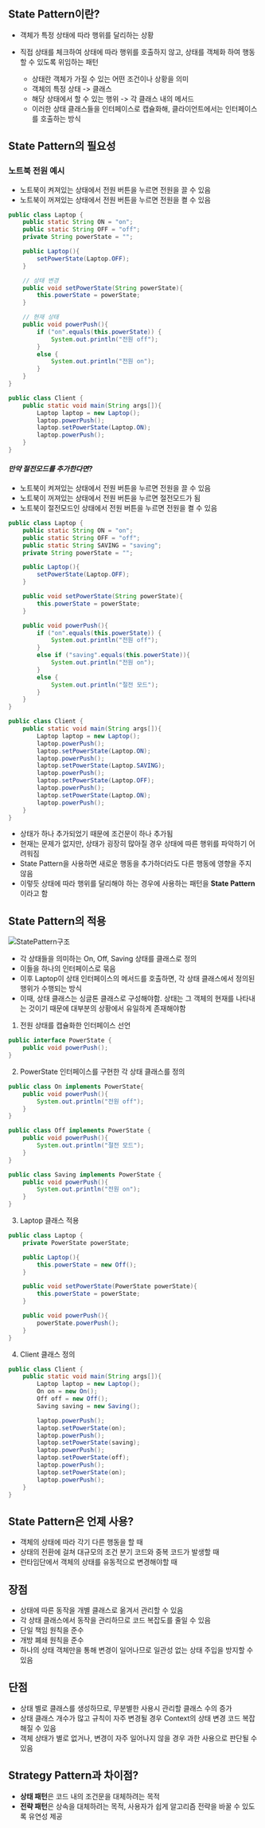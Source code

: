 ## State Pattern이란?
- 객체가 특정 상태에 따라 행위를 달리하는 상황
- 직접 상태를 체크하여 상태에 따라 행위를 호출하지 않고, 상태를 객체화 하여 행동 할 수 있도록 위임하는 패턴

    - 상태란 객체가 가질 수 있는 어떤 조건이나 상황을 의미
    - 객체의 특정 상태 -> 클래스
    - 해당 상태에서 할 수 있는 행위 -> 각 클래스 내의 메서드
    - 이러한 상태 클래스들을 인터페이스로 캡슐화해, 클라이언트에서는 인터페이스를 호출하는 방식

## State Pattern의 필요성

### 노트북 전원 예시

- 노트북이 켜져있는 상태에서 전원 버튼을 누르면 전원을 끌 수 있음
- 노트북이 꺼져있는 상태에서 전원 버튼을 누르면 전원을 켤 수 있음

```Java
public class Laptop {
    public static String ON = "on";
    public static String OFF = "off";
    private String powerState = "";

    public Laptop(){
        setPowerState(Laptop.OFF);
    }

    // 상태 변경
    public void setPowerState(String powerState){
        this.powerState = powerState;
    }

    // 현재 상태
    public void powerPush(){
        if ("on".equals(this.powerState)) {
            System.out.println("전원 off");
        }
        else {
            System.out.println("전원 on");
        }
    }
}
```
```Java
public class Client {
    public static void main(String args[]){
        Laptop laptop = new Laptop();
        laptop.powerPush();
        laptop.setPowerState(Laptop.ON);
        laptop.powerPush();
    }
}
```

#### _만약 절전모드를 추가한다면?_
- 노트북이 켜져있는 상태에서 전원 버튼을 누르면 전원을 끌 수 있음
- 노트북이 꺼져있는 상태에서 전원 버튼을 누르면 절전모드가 됨
- 노트북이 절전모드인 상태에서 전원 버튼을 누르면 전원을 켤 수 있음

```Java
public class Laptop {
    public static String ON = "on";
    public static String OFF = "off";
    public static String SAVING = "saving";
    private String powerState = "";

    public Laptop(){
        setPowerState(Laptop.OFF);
    }

    public void setPowerState(String powerState){
        this.powerState = powerState;
    }

    public void powerPush(){
        if ("on".equals(this.powerState)) {
            System.out.println("전원 off");
        }
        else if ("saving".equals(this.powerState)){
            System.out.println("전원 on");
        }
        else {
            System.out.println("절전 모드");
        }
    }
}
```
```Java
public class Client {
    public static void main(String args[]){
        Laptop laptop = new Laptop();
        laptop.powerPush();
        laptop.setPowerState(Laptop.ON);
        laptop.powerPush();
        laptop.setPowerState(Laptop.SAVING);
        laptop.powerPush();
        laptop.setPowerState(Laptop.OFF);
        laptop.powerPush();
        laptop.setPowerState(Laptop.ON);
        laptop.powerPush();
    }
}
```

- 상태가 하나 추가되었기 때문에 조건문이 하나 추가됨
- 현재는 문제가 없지만, 상태가 굉장히 많아질 경우 상태에 따른 행위를 파악하기 어려워짐
- State Pattern을 사용하면 새로운 행동을 추가하더라도 다른 행동에 영향을 주지 않음
- 이렇듯 상태에 따라 행위를 달리해야 하는 경우에 사용하는 패턴을 **State Pattern**이라고 함

## State Pattern의 적용

![StatePattern구조](./img/structure.png)

- 각 상태들을 의미하는 On, Off, Saving 상태를 클래스로 정의
- 이들을 하나의 인터페이스로 묶음
- 이후 Laptop이 상태 인터페이스의 메서드를 호출하면, 각 상태 클래스에서 정의된 행위가 수행되는 방식
- 이때, 상태 클래스는 싱글톤 클래스로 구성해야함. 상태는 그 객체의 현재를 나타내는 것이기 때문에 대부분의 상황에서 유일하게 존재해야함

1. 전원 상태를 캡슐화한 인터페이스 선언
```Java
public interface PowerState {
    public void powerPush();
}
```

2. PowerState 인터페이스를 구현한 각 상태 클래스를 정의
```Java
public class On implements PowerState{
    public void powerPush(){
        System.out.println("전원 off");
    }
}
```
```Java
public class Off implements PowerState {
    public void powerPush(){
        System.out.println("절전 모드");
    }
}
```
```Java
public class Saving implements PowerState {
    public void powerPush(){
        System.out.println("전원 on");
    }
}
```

3. Laptop 클래스 적용
```Java
public class Laptop {
    private PowerState powerState;

    public Laptop(){
        this.powerState = new Off();
    }

    public void setPowerState(PowerState powerState){
        this.powerState = powerState;
    }

    public void powerPush(){
        powerState.powerPush();
    }
}
```

4. Client 클래스 정의
```Java
public class Client {
    public static void main(String args[]){
        Laptop laptop = new Laptop();
        On on = new On();
        Off off = new Off();
        Saving saving = new Saving();

        laptop.powerPush();
        laptop.setPowerState(on);
        laptop.powerPush();
        laptop.setPowerState(saving);
        laptop.powerPush();
        laptop.setPowerState(off);
        laptop.powerPush();
        laptop.setPowerState(on);
        laptop.powerPush();
    }
}
```
## State Pattern은 언제 사용?
- 객체의 상태에 따라 각기 다른 행동을 할 때
- 상태의 전환에 걸쳐 대규모의 조건 분기 코드와 중복 코드가 발생할 때
- 런타임단에서 객체의 상태를 유동적으로 변경해야할 때

## 장점
- 상태에 따른 동작을 개별 클래스로 옮겨서 관리할 수 있음
- 각 상태 클래스에서 동작을 관리하므로 코드 복잡도를 줄일 수 있음
- 단일 책임 원칙을 준수
- 개방 폐쇄 원칙을 준수
- 하나의 상태 객체만을 통해 변경이 일어나므로 일관성 없는 상태 주입을 방지할 수 있음

## 단점
- 상태 별로 클래스를 생성하므로, 무분별한 사용시 관리할 클래스 수의 증가
- 상태 클래스 개수가 많고 규칙이 자주 변경될 경우 Context의 상태 변경 코드 복잡해질 수 있음
- 객체 상태가 별로 없거나, 변경이 자주 일어나지 않을 경우 과한 사용으로 판단될 수 있음

## Strategy Pattern과 차이점?
- **상태 패턴**은 코드 내의 조건문을 대체하려는 목적
- **전략 패턴**은 상속을 대체하려는 목적, 사용자가 쉽게 알고리즘 전략을 바꿀 수 있도록 유연성 제공